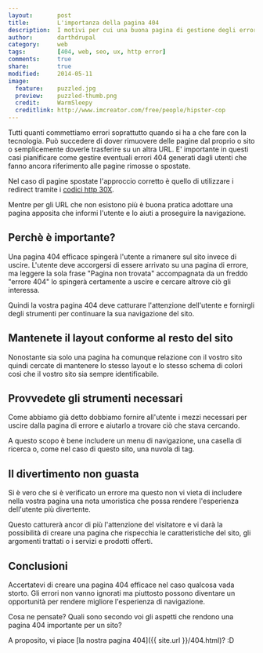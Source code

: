 ```yaml
---
layout:       post
title:        L'importanza della pagina 404
description:  I motivi per cui una buona pagina di gestione degli errori 404 può fare la differenza.
author:       darthdrupal
category:     web
tags:         [404, web, seo, ux, http error]
comments:     true
share:        true
modified:     2014-05-11
image:
  feature:    puzzled.jpg
  preview:    puzzled-thumb.png
  credit:     WarmSleepy
  creditlink: http://www.imcreator.com/free/people/hipster-cop
---
```


Tutti quanti commettiamo errori soprattutto quando si ha a che fare con la tecnologia. Può succedere di dover rimuovere delle pagine dal proprio o sito o semplicemente doverle trasferire su un altra URL. E' importante in questi casi pianificare come gestire eventuali errori 404 generati dagli utenti che fanno ancora riferimento alle pagine rimosse o spostate.

Nel caso di pagine spostate l'approccio corretto è quello di utilizzare i redirect tramite i [codici http 30X](http://it.wikipedia.org/wiki/Codici_di_stato_HTTP#3xx_Redirezione).

Mentre per gli URL che non esistono più è buona pratica adottare una pagina apposita che informi l'utente e lo aiuti a proseguire la navigazione.

## Perchè è importante?

Una pagina 404 efficace spingerà l'utente a rimanere sul sito invece di uscire. L'utente deve accorgersi di essere arrivato su una pagina di errore, ma leggere la sola frase "Pagina non trovata" accompagnata da un freddo "errore 404" lo spingerà certamente a uscire e cercare altrove ciò gli interessa.

Quindi la vostra pagina 404 deve catturare l'attenzione dell'utente e fornirgli degli strumenti per continuare la sua navigazione del sito.

## Mantenete il layout conforme al resto del sito

Nonostante sia solo una pagina ha comunque relazione con il vostro sito quindi cercate di mantenere lo stesso layout e lo stesso schema di colori così che il vostro sito sia sempre identificabile.

## Provvedete gli strumenti necessari

Come abbiamo già detto dobbiamo fornire all'utente i mezzi necessari per uscire dalla pagina di errore e aiutarlo a trovare ciò che stava cercando.

A questo scopo è bene includere un menu di navigazione, una casella di ricerca o, come nel caso di questo sito, una nuvola di tag.

## Il divertimento non guasta

Si è vero che si è verificato un errore ma questo non vi vieta di includere nella vostra pagina una nota umoristica che possa rendere l'esperienza dell'utente più divertente.

Questo catturerà ancor di più l'attenzione del visitatore e vi darà la possibilità di creare una pagina che rispecchia le caratteristiche del sito, gli argomenti trattati o i servizi e prodotti offerti.

## Conclusioni

Accertatevi di creare una pagina 404 efficace nel caso qualcosa vada storto. Gli errori non vanno ignorati ma piuttosto possono diventare un opportunità per rendere migliore l'esperienza di navigazione.

Cosa ne pensate? Quali sono secondo voi gli aspetti che rendono una pagina 404 importante per un sito?

A proposito, vi piace [la nostra pagina 404]({{ site.url }}/404.html)? :D